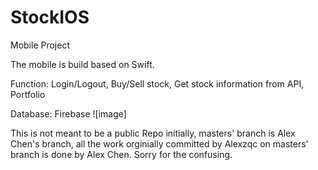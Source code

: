 # StockIOS
Mobile Project

The mobile is build based on Swift.

Function: Login/Logout, Buy/Sell stock, Get stock information from API, Portfolio

Database: Firebase
![image]

This is not meant to be a public Repo initially, masters' branch is Alex Chen's branch, all the work orginially committed by Alexzqc on masters' branch is done by Alex Chen. Sorry for the confusing.
